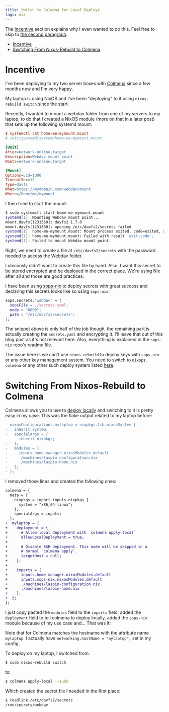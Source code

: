 ```yaml
---
title: Switch to Colmena for Local Deploys
tags: nix
---
```


The [Incentive](#incentive) section explains why I even wanted to do this. Feel free to skip to [the second paragraph](#switching-from-nixos-rebuild-to-colmena).

<!--toc:start-->
- [Incentive](#incentive)
- [Switching From Nixos-Rebuild to Colmena](#switching-from-nixos-rebuild-to-colmena)
<!--toc:end-->

# Incentive

I've been deploying to my two server boxes with [Colmena](https://colmena.cli.rs/unstable/) since a
few months now and I'm very happy.

My laptop is using NixOS and I've been "deploying" to it using `nixos-rebuild switch` since the
start.

Recently, I wanted to mount a webdav folder from one of my servers to my laptop, to do that I
created a NixOS module (more on that in a later post) that sets up the following systemd mount:

```ini
$ systemctl cat home-me-mymount.mount 
# /etc/systemd/system/home-me-mymount.mount

[Unit]
After=network-online.target
Description=Webdav mount point
Wants=network-online.target

[Mount]
Options=uid=1000
TimeoutSec=15
Type=davfs
What=https://mydomain.com/webdav/mount
Where=/home/me/mymount
```

I then tried to start the mount:

```bash
$ sudo systemctl start home-me-mymount.mount 
systemd[1]: Mounting Webdav mount point...
mount.davfs[1231360]: davfs2 1.7.0
mount.davfs[1231360]: opening /etc/davfs2/secrets failed
systemd[1]: home-me-mymount.mount: Mount process exited, code=exited, status=255/EXCEPTION
systemd[1]: home-me-mymount.mount: Failed with result 'exit-code'.
systemd[1]: Failed to mount Webdav mount point.
```

Right, we need to create a file at `/etc/davfs2/secrets` with the password needed to access the
Webdav folder.

I obviously didn't want to create this file by hand. Also, I want this secret to be stored encrypted and be deployed in the correct place. We're using Nix after all and those are good practices.

I have been using [sops-nix](https://github.com/Mic92/sops-nix) to deploy secrets with great success and declaring this secrets looks like so using `sops-nix`:

```nix
sops.secrets."webdav" = {
  sopsFile = ./secrets.yaml;
  mode = "0600";
  path = "/etc/davfs2/secrets";
};
```

The snippet above is only half of the job though, the remaining part is actually creating the
`secrets.yaml` and encrypting it. I'll leave that out of this blog post as it's not relevant here.
Also, everything is explained in the `sops-nix` repo's readme file.

The issue here is we can't use `nixos-rebuild` to deploy keys with `sops-nix` or any other key
management system. You need to switch to `nixops`, `colmena` or any other such deploy system listed
[here](https://nixos.wiki/wiki/Applications#Deployment).

# Switching From Nixos-Rebuild to Colmena

Colmena allows you to use to [deploy
locally](https://colmena.cli.rs/unstable/features/apply-local.html) and switching to it is pretty
easy in my case. This was the flake output related to my laptop before:

```diff
- nixosConfigurations.mylaptop = nixpkgs.lib.nixosSystem {
-   inherit system;
-   specialArgs = {
-     inherit nixpkgs;
-   };
-   modules = [
-     inputs.home-manager.nixosModules.default
-     ./machines/laspin-configuration.nix
-     ./machines/laspin-home.nix
-   ];
- };
```

I removed those lines and created the following ones:

```diff
colmena = {
  meta = {
    nixpkgs = import inputs.nixpkgs {
      system = "x86_64-linux";
    };
    specialArgs = inputs;
  };
+  mylaptop = {
+    deployment = {
+      # Allow local deployment with `colmena apply-local`
+      allowLocalDeployment = true;
+
+      # Disable SSH deployment. This node will be skipped in a
+      # normal `colmena apply`.
+      targetHost = null;
+    };
+
+    imports = [
+      inputs.home-manager.nixosModules.default
+      inputs.sops-nix.nixosModules.default
+      ./machines/laspin-configuration.nix
+      ./machines/laspin-home.nix
+    ];
+  };
};
```

I just copy pasted the `modules` field to the `imports` field, added the `deployment` field to tell
colmena to deploy locally, added the `sops-nix` module because of my use case and... That was it!

Note that for Colmena matches the hostname with the attribute name `mylaptop`. I actually have `networking.hostName = "mylaptop";` set in my config.

To deploy on my laptop, I switched from:

```bash
$ sudo nixos-rebuild switch
```

to:

```bash
$ colmena apply-local --sudo
```

Which created the secret file I needed in the first place:

```bash
$ readlink /etc/davfs2/secrets 
/run/secrets/webdav
```
